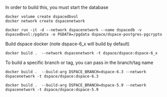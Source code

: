 In order to build this, you must start the database

```
docker volume create dspacedbvol
docker network create dspacenetwork

docker run -it -d --network dspacenetwork --name dspacedb -v dspacedbvol:/pgdata -e PGDATA=/pgdata dspace/dspace-postgres-pgcrypto
```

Build dspace docker (note dspace-6_x will build by default)

```
docker build .  --network dspacenetwork -t dspace/dspace:dspace-6_x
```

To build a specific branch or tag, you can pass in the branch/tag name

```
docker build .  --build-arg DSPACE_BRANCH=dspace-6.3 --network dspacenetwork -t dspace/dspace:dspace-6.3
```

```
docker build .  --build-arg DSPACE_BRANCH=dspace-5.9 --network dspacenetwork -t dspace/dspace:dspace-5.9
```
